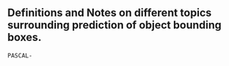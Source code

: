 ## Definitions and Notes on different topics surrounding prediction of object bounding boxes.


`PASCAL-`
